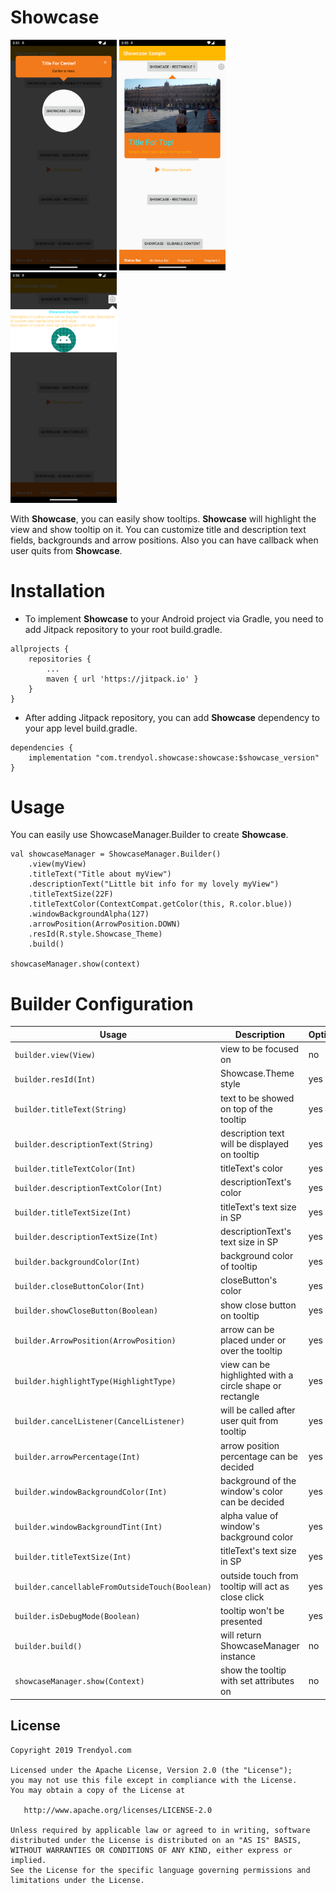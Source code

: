 
# Showcase
<img src="https://raw.githubusercontent.com/Trendyol/showcase/master/screenshots/1.png" width="170"/>	<img src="https://raw.githubusercontent.com/Trendyol/showcase/master/screenshots/2.png" width="170"/>	<img src="https://raw.githubusercontent.com/Trendyol/showcase/master/screenshots/3.png" width="170"/>

With **Showcase**, you can easily show tooltips. **Showcase** will highlight the view and show tooltip on it. You can customize title and description text fields, backgrounds and arrow positions. Also you can have callback when user quits from **Showcase**.

# Installation
 - To implement **Showcase** to your Android project via Gradle, you need to add Jitpack repository to your root build.gradle.
```
allprojects {
    repositories {
        ...
        maven { url 'https://jitpack.io' }
    }
}
```
 - After adding Jitpack repository, you can add **Showcase** dependency to your app level build.gradle.
```
dependencies {
    implementation "com.trendyol.showcase:showcase:$showcase_version"
}
```

# Usage
You can easily use ShowcaseManager.Builder to create **Showcase**.
```
val showcaseManager = ShowcaseManager.Builder()  
    .view(myView)  
    .titleText("Title about myView")  
    .descriptionText("Little bit info for my lovely myView")  
    .titleTextSize(22F)  
    .titleTextColor(ContextCompat.getColor(this, R.color.blue)) 
    .windowBackgroundAlpha(127)  
    .arrowPosition(ArrowPosition.DOWN)
    .resId(R.style.Showcase_Theme)
    .build()  
  
showcaseManager.show(context)
```

# Builder Configuration
| Usage         | Description | Optional | Default Value | StyleRes |
| ------------- |-------------| ------------- |------------- |------------- | 
| `builder.view(View)` | view to be focused on | no | null | no |
| `builder.resId(Int)` | Showcase.Theme style | yes | null | yes |
| `builder.titleText(String)` | text to be showed on top of the tooltip | yes | "" | no |
| `builder.descriptionText(String)` | description text will be displayed on tooltip | yes | "" | no |
| `builder.titleTextColor(Int)` | titleText's color | yes | Color.BLACK | yes |
| `builder.descriptionTextColor(Int)` | descriptionText's color | yes | Color.BLACK | yes |
| `builder.titleTextSize(Int)` | titleText's text size in SP | yes | 18 SP | no |
| `builder.descriptionTextSize(Int)` | descriptionText's text size in SP | yes | 14 SP | no |
| `builder.backgroundColor(Int)` | background color of tooltip | yes | Color.WHITE | yes |
| `builder.closeButtonColor(Int)` | closeButton's color | yes | Color.BLACK | yes |
| `builder.showCloseButton(Boolean)` | show close button on tooltip | yes | true | yes |
| `builder.ArrowPosition(ArrowPosition)` | arrow can be placed under or over the tooltip | yes | ArrowPosition.AUTO | no |
| `builder.highlightType(HighlightType)` | view can be highlighted with a circle shape or rectangle | yes | HighlightType.RECTANGLE | no |
| `builder.cancelListener(CancelListener)` | will be called after user quit from tooltip | yes | null | no |
| `builder.arrowPercentage(Int)` | arrow position percentage can be decided | yes | null | no |
| `builder.windowBackgroundColor(Int)` | background of the window's color can be decided | yes | Color.BLACK |  yes |
| `builder.windowBackgroundTint(Int)` | alpha value of window's background color | yes | 204 | no |
| `builder.titleTextSize(Int)` | titleText's text size in SP | yes | 18 | no |
| `builder.cancellableFromOutsideTouch(Boolean)` | outside touch from tooltip will act as close click | yes | false | yes |
| `builder.isDebugMode(Boolean)` | tooltip won't be presented | yes | false | no |
| `builder.build()` | will return ShowcaseManager instance | no |  |
| `showcaseManager.show(Context)` | show the tooltip with set attributes on  | no | |

License
--------


    Copyright 2019 Trendyol.com

    Licensed under the Apache License, Version 2.0 (the "License");
    you may not use this file except in compliance with the License.
    You may obtain a copy of the License at

       http://www.apache.org/licenses/LICENSE-2.0

    Unless required by applicable law or agreed to in writing, software
    distributed under the License is distributed on an "AS IS" BASIS,
    WITHOUT WARRANTIES OR CONDITIONS OF ANY KIND, either express or implied.
    See the License for the specific language governing permissions and
    limitations under the License.
